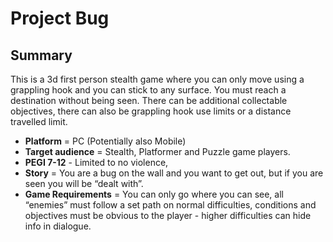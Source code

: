 # Project Bug
## Summary
This is a 3d first person stealth game where you can only move using a grappling hook and you can stick to any surface. 
You must reach a destination without being seen.
There can be additional collectable objectives, there can also be grappling hook use limits or a distance travelled limit.
- **Platform** = PC (Potentially also Mobile)
- **Target audience** = Stealth, Platformer and Puzzle game players.
- **PEGI 7-12** - Limited to no violence, 
- **Story** = You are a bug on the wall and you want to get out, but if you are seen you will be “dealt with”.
- **Game Requirements** = You can only go where you can see, all “enemies” must follow a set path on normal difficulties, conditions and objectives must be obvious to the player - higher difficulties can hide info in dialogue.